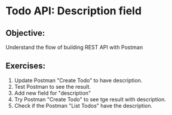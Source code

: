 # Todo API: Description field

## Objective:

Understand the flow of building REST API with Postman

## Exercises:

1. Update Postman "Create Todo" to have description.
2. Test Postman to see the result.
3. Add new field for "description"
4. Try Postman "Create Todo" to see tge result with description.
5. Check if the Postman "List Todos" have the description.
